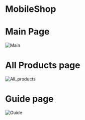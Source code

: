 # MobileShop

# Main Page
![Main](https://user-images.githubusercontent.com/81860226/131197393-174861d5-3ddb-4056-b8a7-86d6263ada4b.png)

# All Products page
![All_products](https://user-images.githubusercontent.com/81860226/131197390-b1e20af1-6658-4b04-a985-3ac7998d7128.png)

# Guide page
![Guide](https://user-images.githubusercontent.com/81860226/131197396-da5e1dab-9c3f-47a8-85c7-a59b7de90d91.png)

